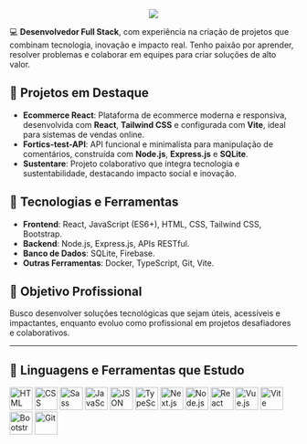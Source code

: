 <!-- \\\\\\\ - "HELLO, I'M Leonardo Silva!" | "WELCOME TO MY PROFILE!" - /////// -->
  <p align="center">
    <a href="#"><img src="https://readme-typing-svg.demolab.com/?lines=Hello%2C+I'm+Leonardo+Silva!;Welcome+to+my+profile!&center=true&width=500&height=28"></a>
  </p>


💻 **Desenvolvedor Full Stack**, com experiência na criação de projetos que combinam tecnologia, inovação e impacto real. Tenho paixão por aprender, resolver problemas e colaborar em equipes para criar soluções de alto valor.

## 🌟 **Projetos em Destaque**
- **Ecommerce React**: Plataforma de ecommerce moderna e responsiva, desenvolvida com **React**, **Tailwind CSS** e configurada com **Vite**, ideal para sistemas de vendas online.
- **Fortics-test-API**: API funcional e minimalista para manipulação de comentários, construída com **Node.js**, **Express.js** e **SQLite**.
- **Sustentare**: Projeto colaborativo que integra tecnologia e sustentabilidade, destacando impacto social e inovação.

## 🚀 **Tecnologias e Ferramentas**
- **Frontend**: React, JavaScript (ES6+), HTML, CSS, Tailwind CSS, Bootstrap.
- **Backend**: Node.js, Express.js, APIs RESTful.
- **Banco de Dados**: SQLite, Firebase.
- **Outras Ferramentas**: Docker, TypeScript, Git, Vite.

## 🌱 **Objetivo Profissional**
Busco desenvolver soluções tecnológicas que sejam úteis, acessíveis e impactantes, enquanto evoluo como profissional em projetos desafiadores e colaborativos.

---

## 🚀 Linguagens e Ferramentas que Estudo

<p align="left">
  <img src="https://cdn.jsdelivr.net/gh/devicons/devicon/icons/html5/html5-original.svg" alt="HTML" width="40" height="40"/>
  <img src="https://cdn.jsdelivr.net/gh/devicons/devicon/icons/css3/css3-original.svg" alt="CSS" width="40" height="40"/>
  <img src="https://cdn.jsdelivr.net/gh/devicons/devicon/icons/sass/sass-original.svg" alt="Sass" width="40" height="40"/>
  <img src="https://cdn.jsdelivr.net/gh/devicons/devicon/icons/javascript/javascript-original.svg" alt="JavaScript" width="40" height="40"/>
  <img src="https://cdn.jsdelivr.net/gh/devicons/devicon/icons/json/json-original.svg" alt="JSON" width="40" height="40"/>
  <img src="https://cdn.jsdelivr.net/gh/devicons/devicon/icons/typescript/typescript-original.svg" alt="TypeScript" width="40" height="40"/>
  <img src="https://cdn.jsdelivr.net/gh/devicons/devicon/icons/nextjs/nextjs-original.svg" alt="Next.js" width="40" height="40"/>
  <img src="https://cdn.jsdelivr.net/gh/devicons/devicon/icons/nodejs/nodejs-original.svg" alt="Node.js" width="40" height="40"/>
  <img src="https://cdn.jsdelivr.net/gh/devicons/devicon/icons/react/react-original.svg" alt="React" width="40" height="40"/>
  <img src="https://cdn.jsdelivr.net/gh/devicons/devicon/icons/vuejs/vuejs-original.svg" alt="Vue.js" width="40" height="40"/>
  <img src="https://cdn.jsdelivr.net/gh/devicons/devicon/icons/vite/vite-original.svg" alt="Vite" width="40" height="40"/>
  <img src="https://cdn.jsdelivr.net/gh/devicons/devicon/icons/bootstrap/bootstrap-original.svg" alt="Bootstrap" width="40" height="40"/>
  <img src="https://cdn.jsdelivr.net/gh/devicons/devicon/icons/git/git-original.svg" alt="Git" width="40" height="40"/>
</p>


